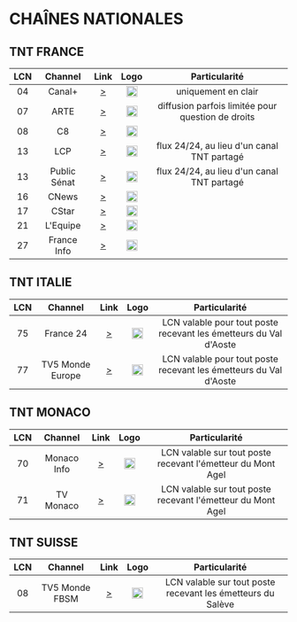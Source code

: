 <h1> CHAÎNES NATIONALES </h1>
<h2> TNT FRANCE </h2>

| LCN    | Channel        | Link  | Logo | Particularité |
|:----:|:--------------:|:-----:|:----:|:-------------:|
| 04 | Canal+ | [>](https://geo.dailymotion.com/player.html?video=x5gv6be) | <img height="20" src="https://s2.dmcdn.net/u/1Ew071cTOAFCXNM4u/240x240"/> | uniquement en clair |
| 07 | ARTE | [>](https://artesimulcast.akamaized.net/hls/live/2031003/artelive_fr/index.m3u8) | <img height="20" src="https://s1.dmcdn.net/u/_-jC1a2X7nOezKaH/240x240"/> | diffusion parfois limitée pour question de droits |
| 08 | C8 | [>](https://geo.dailymotion.com/player.html?video=x5gv5rr) | <img height="20" src="https://s2.dmcdn.net/u/1YP551WAyosjZTra7/240x240"/> |
| 13 | LCP | [>](https://geo.dailymotion.com/player.html?video=xgepjr) | <img height="20" src="https://s2.dmcdn.net/u/1CkLf1aVUMG9g6E-x/240x240"/> | flux 24/24, au lieu d'un canal TNT partagé |
| 13 | Public Sénat | [>](https://geo.dailymotion.com/player.html?video=xkxbzc) | <img height="20" src="https://s1.dmcdn.net/u/11mWs1d3yuU9iSsBI/240x240"/> | flux 24/24, au lieu d'un canal TNT partagé |
| 16 | CNews | [>](https://geo.dailymotion.com/player.html?video=x3b68jn) | <img height="20" src="https://s2.dmcdn.net/u/DhmL1dBB0lCE9cUJ/240x240"/> |
| 17 | CStar | [>](https://geo.dailymotion.com/player.html?video=x5gv5v0) | <img height="20" src="https://s2.dmcdn.net/u/28r9J1U75b5fBuEuT/240x240"/> |
| 21 | L'Equipe | [>](https://geo.dailymotion.com/player.html?video=x2lefik) | <img height="20" src="https://s2.dmcdn.net/u/2ARqh1c-h7sBe-ssc/240x240"/> |
| 27 | France Info | [>](https://www.youtube.com/embed/Z-Nwo-ypKtM) | <img height="20" src="https://yt3.ggpht.com/ytc/AIdro_nHB3lxXh8PcGgMTgBPmFKovSbKRxBTavrjbjomHTg1HpFp=s48-c-k-c0x00ffffff-no-rj"/> |

<h2> TNT ITALIE </h2>

| LCN    | Channel        | Link  | Logo | Particularité |
|:----:|:--------------:|:-----:|:----:|:-------------:|
| 75 | France 24 | [>](https://www.youtube.com/embed/l8PMl7tUDIE) | <img height="20" src="https://yt3.ggpht.com/ytc/AIdro_k9aU_SRhYAWJjQ6AO7uzQDZE5mb7gmv4synLrC7hEWGjE=s48-c-k-c0x00ffffff-no-rj"/> | LCN valable pour tout poste recevant les émetteurs du Val d'Aoste |
| 77 | TV5 Monde Europe | [>](https://europe.tv5monde.com/fr/live/group) | <img height="20" src="https://yt3.ggpht.com/Q9R6fW605FVhF0J_hCWENp6W1pe9LdtuKq7oZ-dS6fS8a4CVvN9f9iRBr8fNQqBUBfZ2SrRgrug=s48-c-k-c0x00ffffff-no-rj"/> | LCN valable pour tout poste recevant les émetteurs du Val d'Aoste |

<h2> TNT MONACO </h2>

| LCN    | Channel        | Link  | Logo | Particularité |
|:----:|:--------------:|:-----:|:----:|:-------------:|
| 70 | Monaco Info | [>](https://monacoinfo.com/) | <img height="20" src="https://monacoinfo.com/wp-content/themes/monacoinfo_v4/assets/img/monacoinfo-color.png"/> | LCN valable sur tout poste recevant l'émetteur du Mont Agel |
| 71 | TV Monaco | [>](https://videos.tvmonaco.com/content/le-direct) | <img height="20" src="https://yt3.ggpht.com/shK2fWCF9rHp45gnzkllGsmjT6A--XQ5G18n7l6kYDcWOhWnkRmz_4VaWOlBJkfJ0fAdpWuG=s48-c-k-c0x00ffffff-no-rj"/> | LCN valable sur tout poste recevant l'émetteur du Mont Agel |

<h2> TNT SUISSE </h2>

| LCN    | Channel        | Link  | Logo | Particularité |
|:----:|:--------------:|:-----:|:----:|:-------------:|
| 08 | TV5 Monde FBSM | [>](https://www.tv5monde.com/tv/direct/4/tv5monde-france-belgique-suisse-monaco) | <img height="20" src="https://yt3.ggpht.com/Q9R6fW605FVhF0J_hCWENp6W1pe9LdtuKq7oZ-dS6fS8a4CVvN9f9iRBr8fNQqBUBfZ2SrRgrug=s48-c-k-c0x00ffffff-no-rj"/> | LCN valable sur tout poste recevant les émetteurs du Salève |
